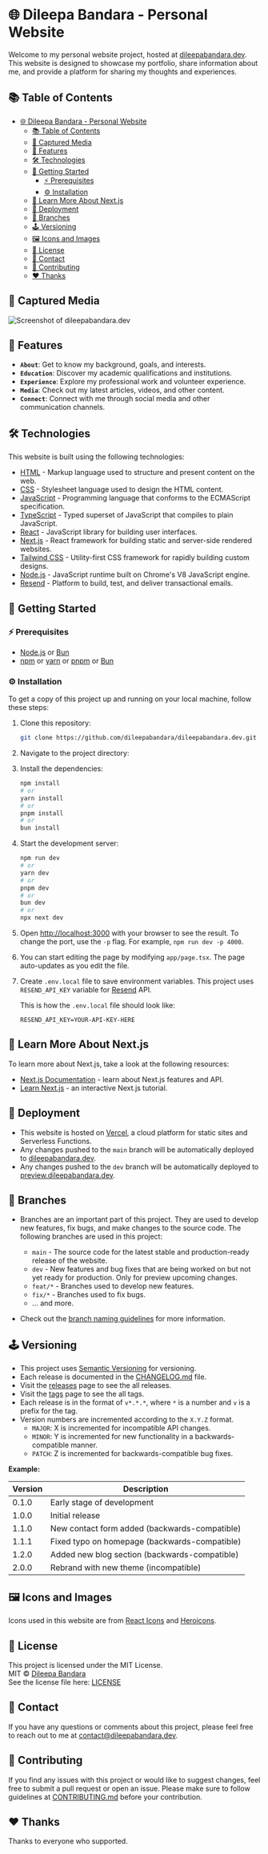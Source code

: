 # 🌐 Dileepa Bandara - Personal Website

Welcome to my personal website project, hosted at [dileepabandara.dev](https://dileepabandara.dev/). This website is designed to showcase my portfolio, share information about me, and provide a platform for sharing my thoughts and experiences.

## 📚 Table of Contents

- [🌐 Dileepa Bandara - Personal Website](#-dileepa-bandara---personal-website)
  - [📚 Table of Contents](#-table-of-contents)
  - [📸 Captured Media](#-captured-media)
  - [🌟 Features](#-features)
  - [🛠️ Technologies](#️-technologies)
  - [📌 Getting Started](#-getting-started)
    - [⚡ Prerequisites](#-prerequisites)
    - [⚙️ Installation](#️-installation)
  - [📘 Learn More About Next.js](#-learn-more-about-nextjs)
  - [🚀 Deployment](#-deployment)
  - [🍃 Branches](#-branches)
  - [🕹️ Versioning](#️-versioning)
  - [🖼️ Icons and Images](#️-icons-and-images)
  - [📜 License](#-license)
  - [💬 Contact](#-contact)
  - [💙 Contributing](#-contributing)
  - [❤️ Thanks](#️-thanks)

## 📸 Captured Media

![Screenshot of dileepabandara.dev](https://gh.dileepabandara.dev/public-images/projects/dileepabandara.dev/1.0.0.png)

## 🌟 Features

- **`About`**: Get to know my background, goals, and interests.
- **`Education`**: Discover my academic qualifications and institutions.
- **`Experience`**: Explore my professional work and volunteer experience.
- **`Media`**: Check out my latest articles, videos, and other content.
- **`Connect`**: Connect with me through social media and other communication channels.

## 🛠️ Technologies

This website is built using the following technologies:

- [HTML](https://html.spec.whatwg.org/) - Markup language used to structure and present content on the web.
- [CSS](https://www.w3.org/Style/CSS/) - Stylesheet language used to design the HTML content.
- [JavaScript](https://www.javascript.com/) - Programming language that conforms to the ECMAScript specification.
- [TypeScript](https://www.typescriptlang.org/) - Typed superset of JavaScript that compiles to plain JavaScript.
- [React](https://react.dev/) - JavaScript library for building user interfaces.
- [Next.js](https://nextjs.org/) - React framework for building static and server-side rendered websites.
- [Tailwind CSS](https://tailwindcss.com/) - Utility-first CSS framework for rapidly building custom designs.
- [Node.js](https://nodejs.org/) - JavaScript runtime built on Chrome's V8 JavaScript engine.
- [Resend](https://resend.com/) - Platform to build, test, and deliver transactional emails.

## 📌 Getting Started

### ⚡ Prerequisites

- [Node.js](https://nodejs.org/) or [Bun](https://bun.sh/)
- [npm](https://www.npmjs.com/) or [yarn](https://yarnpkg.com/) or [pnpm](https://pnpm.io/) or [Bun](https://bun.sh/)

### ⚙️ Installation

To get a copy of this project up and running on your local machine, follow these steps:

1. Clone this repository:

   ```bash
   git clone https://github.com/dileepabandara/dileepabandara.dev.git
   ```

2. Navigate to the project directory:
3. Install the dependencies:

   ```bash
   npm install
   # or
   yarn install
   # or
   pnpm install
   # or
   bun install
   ```

4. Start the development server:

   ```bash
   npm run dev
   # or
   yarn dev
   # or
   pnpm dev
   # or
   bun dev
   # or
   npx next dev
   ```

5. Open [http://localhost:3000](http://localhost:3000) with your browser to see the result. To change the port, use the `-p` flag. For example, `npm run dev -p 4000`.

6. You can start editing the page by modifying `app/page.tsx`. The page auto-updates as you edit the file.

7. Create `.env.local` file to save environment variables. This project uses `RESEND_API_KEY` variable for [Resend](https://resend.com/) API.

   This is how the `.env.local` file should look like:

   ```env
   RESEND_API_KEY=YOUR-API-KEY-HERE
   ```

## 📘 Learn More About Next.js

To learn more about Next.js, take a look at the following resources:

- [Next.js Documentation](https://nextjs.org/docs) - learn about Next.js features and API.
- [Learn Next.js](https://nextjs.org/learn) - an interactive Next.js tutorial.

## 🚀 Deployment

- This website is hosted on [Vercel](https://vercel.com/), a cloud platform for static sites and Serverless Functions.
- Any changes pushed to the `main` branch will be automatically deployed to [dileepabandara.dev](https://dileepabandara.dev/).
- Any changes pushed to the `dev` branch will be automatically deployed to [preview.dileepabandara.dev](https://preview.dileepabandara.dev/).

## 🍃 Branches

- Branches are an important part of this project. They are used to develop new features, fix bugs, and make changes to the source code. The following branches are used in this project:

  - `main` - The source code for the latest stable and production-ready release of the website.
  - `dev` - New features and bug fixes that are being worked on but not yet ready for production. Only for preview upcoming changes.
  - `feat/*` - Branches used to develop new features.
  - `fix/*` - Branches used to fix bugs.
  - ... and more.

- Check out the [branch naming guidelines](BRANCH_NAMING_GUIDELINES.md) for more information.

## 🕹️ Versioning

- This project uses [Semantic Versioning](https://semver.org/) for versioning.
- Each release is documented in the [CHANGELOG.md](CHANGELOG.md) file.
- Visit the [releases](https://github.com/dileepabandara/dileepabandara.dev/releases) page to see the all releases.
- Visit the [tags](https://github.com/dileepabandara/dileepabandara.dev/tags) page to see the all tags.
- Each release is in the format of `v*.*.*`, where `*` is a number and `v` is a prefix for the tag.
- Version numbers are incremented according to the `X.Y.Z` format.
  - `MAJOR`: X is incremented for incompatible API changes.
  - `MINOR`: Y is incremented for new functionality in a backwards-compatible manner.
  - `PATCH`: Z is incremented for backwards-compatible bug fixes.

**Example:**

| Version | Description                                   |
| ------- | --------------------------------------------- |
| 0.1.0   | Early stage of development                    |
| 1.0.0   | Initial release                               |
| 1.1.0   | New contact form added (backwards-compatible) |
| 1.1.1   | Fixed typo on homepage (backwards-compatible) |
| 1.2.0   | Added new blog section (backwards-compatible) |
| 2.0.0   | Rebrand with new theme (incompatible)         |

## 🖼️ Icons and Images

Icons used in this website are from [React Icons](https://react-icons.github.io/react-icons) and [Heroicons](https://heroicons.com/).

## 📜 License

This project is licensed under the MIT License.  
MIT © [Dileepa Bandara](https://dileepabandara.dev)  
See the license file here: [LICENSE](LICENSE)

## 💬 Contact

If you have any questions or comments about this project, please feel free to reach out to me at [contact@dileepabandara.dev](mailto:contact@dileepabandara.dev).

## 💙 Contributing

If you find any issues with this project or would like to suggest changes, feel free to submit a pull request or open an issue. Please make sure to follow guidelines at [CONTRIBUTING.md](CONTRIBUTING.md) before your contribution.

## ❤️ Thanks

Thanks to everyone who supported.
